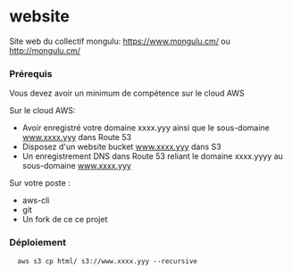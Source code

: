 # website
Site web du collectif mongulu: https://www.mongulu.cm/ ou http://mongulu.cm/


### Prérequis
Vous devez avoir un minimum de compétence sur le cloud AWS

Sur le cloud AWS:
* Avoir enregistré votre domaine xxxx.yyy ainsi que le sous-domaine www.xxxx.yyy dans Route 53
* Disposez d'un website bucket www.xxxx.yyy dans S3
* Un enregistrement DNS dans Route 53 reliant le domaine xxxx.yyyy au sous-domaine www.xxxx.yyy  

Sur votre poste : 
* aws-cli
* git 
* Un fork de ce ce projet


### Déploiement

```
  aws s3 cp html/ s3://www.xxxx.yyy --recursive
```    